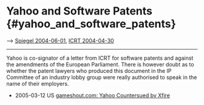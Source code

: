 # Yahoo and Software Patents {#yahoo_and_software_patents}

\--\> [ Spiegel 2004-06-01](Spiegel040601De "wikilink"), [ ICRT
2004-04-30](Icrt040430En "wikilink")

------------------------------------------------------------------------

Yahoo is co-signator of a letter from ICRT for software patents and
against the amendments of the European Parliament. There is however
doubt as to whether the patent lawyers who produced this document in the
IP Committee of an industry lobby group were really authorised to speak
in the name of their employers.

-   2005-03-12 US [gameshout.com: Yahoo Countersued by
    Xfire](http://www.gameshout.com/news/032005/article600.htm "wikilink")

